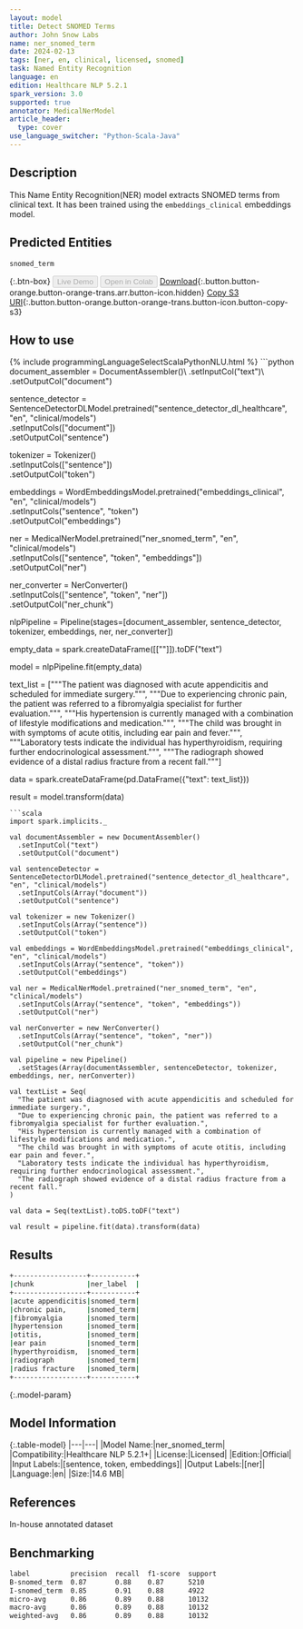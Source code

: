 ```yaml
---
layout: model
title: Detect SNOMED Terms
author: John Snow Labs
name: ner_snomed_term
date: 2024-02-13
tags: [ner, en, clinical, licensed, snomed]
task: Named Entity Recognition
language: en
edition: Healthcare NLP 5.2.1
spark_version: 3.0
supported: true
annotator: MedicalNerModel
article_header:
  type: cover
use_language_switcher: "Python-Scala-Java"
---
```


## Description

This Name Entity Recognition(NER) model extracts SNOMED terms from clinical text. It has been trained using the `embeddings_clinical` embeddings model.

## Predicted Entities

`snomed_term`

{:.btn-box}
<button class="button button-orange" disabled>Live Demo</button>
<button class="button button-orange" disabled>Open in Colab</button>
[Download](https://s3.amazonaws.com/auxdata.johnsnowlabs.com/clinical/models/ner_snomed_term_en_5.2.1_3.0_1707823546698.zip){:.button.button-orange.button-orange-trans.arr.button-icon.hidden}
[Copy S3 URI](s3://auxdata.johnsnowlabs.com/clinical/models/ner_snomed_term_en_5.2.1_3.0_1707823546698.zip){:.button.button-orange.button-orange-trans.button-icon.button-copy-s3}

## How to use



<div class="tabs-box" markdown="1">
{% include programmingLanguageSelectScalaPythonNLU.html %}
```python
document_assembler = DocumentAssembler()\
    .setInputCol("text")\
    .setOutputCol("document")

sentence_detector = SentenceDetectorDLModel.pretrained("sentence_detector_dl_healthcare", "en", "clinical/models") \
    .setInputCols(["document"]) \
    .setOutputCol("sentence") 

tokenizer = Tokenizer() \
    .setInputCols(["sentence"]) \
    .setOutputCol("token")

embeddings = WordEmbeddingsModel.pretrained("embeddings_clinical", "en", "clinical/models")\
    .setInputCols("sentence", "token")\
    .setOutputCol("embeddings")

ner = MedicalNerModel.pretrained("ner_snomed_term", "en", "clinical/models") \
    .setInputCols(["sentence", "token", "embeddings"]) \
    .setOutputCol("ner")

ner_converter = NerConverter() \
    .setInputCols(["sentence", "token", "ner"]) \
    .setOutputCol("ner_chunk")

nlpPipeline = Pipeline(stages=[document_assembler,
                            sentence_detector,
                            tokenizer,
                            embeddings,
                            ner,
                            ner_converter])

empty_data = spark.createDataFrame([[""]]).toDF("text")

model = nlpPipeline.fit(empty_data)

text_list = ["""The patient was diagnosed with acute appendicitis and scheduled for immediate surgery.""",
"""Due to experiencing chronic pain, the patient was referred to a fibromyalgia specialist for further evaluation.""",
"""His hypertension is currently managed with a combination of lifestyle modifications and medication.""",
"""The child was brought in with symptoms of acute otitis, including ear pain and fever.""",
"""Laboratory tests indicate the individual has hyperthyroidism, requiring further endocrinological assessment.""",
"""The radiograph showed evidence of a distal radius fracture from a recent fall."""]

data = spark.createDataFrame(pd.DataFrame({"text": text_list}))

result = model.transform(data)
```
```scala
import spark.implicits._

val documentAssembler = new DocumentAssembler()
  .setInputCol("text")
  .setOutputCol("document")

val sentenceDetector = SentenceDetectorDLModel.pretrained("sentence_detector_dl_healthcare", "en", "clinical/models")
  .setInputCols(Array("document"))
  .setOutputCol("sentence")

val tokenizer = new Tokenizer()
  .setInputCols(Array("sentence"))
  .setOutputCol("token")

val embeddings = WordEmbeddingsModel.pretrained("embeddings_clinical", "en", "clinical/models")
  .setInputCols(Array("sentence", "token"))
  .setOutputCol("embeddings")

val ner = MedicalNerModel.pretrained("ner_snomed_term", "en", "clinical/models")
  .setInputCols(Array("sentence", "token", "embeddings"))
  .setOutputCol("ner")

val nerConverter = new NerConverter()
  .setInputCols(Array("sentence", "token", "ner"))
  .setOutputCol("ner_chunk")

val pipeline = new Pipeline()
  .setStages(Array(documentAssembler, sentenceDetector, tokenizer, embeddings, ner, nerConverter))

val textList = Seq(
  "The patient was diagnosed with acute appendicitis and scheduled for immediate surgery.",
  "Due to experiencing chronic pain, the patient was referred to a fibromyalgia specialist for further evaluation.",
  "His hypertension is currently managed with a combination of lifestyle modifications and medication.",
  "The child was brought in with symptoms of acute otitis, including ear pain and fever.",
  "Laboratory tests indicate the individual has hyperthyroidism, requiring further endocrinological assessment.",
  "The radiograph showed evidence of a distal radius fracture from a recent fall."
)

val data = Seq(textList).toDS.toDF("text")

val result = pipeline.fit(data).transform(data)
```
</div>

## Results

```bash
+------------------+-----------+
|chunk             |ner_label  |
+------------------+-----------+
|acute appendicitis|snomed_term|
|chronic pain,     |snomed_term|
|fibromyalgia      |snomed_term|
|hypertension      |snomed_term|
|otitis,           |snomed_term|
|ear pain          |snomed_term|
|hyperthyroidism,  |snomed_term|
|radiograph        |snomed_term|
|radius fracture   |snomed_term|
+------------------+-----------+
```

{:.model-param}
## Model Information

{:.table-model}
|---|---|
|Model Name:|ner_snomed_term|
|Compatibility:|Healthcare NLP 5.2.1+|
|License:|Licensed|
|Edition:|Official|
|Input Labels:|[sentence, token, embeddings]|
|Output Labels:|[ner]|
|Language:|en|
|Size:|14.6 MB|

## References

In-house annotated dataset

## Benchmarking

```bash
label          precision  recall  f1-score  support 
B-snomed_term  0.87       0.88    0.87      5210    
I-snomed_term  0.85       0.91    0.88      4922    
micro-avg      0.86       0.89    0.88      10132   
macro-avg      0.86       0.89    0.88      10132   
weighted-avg   0.86       0.89    0.88      10132   
```